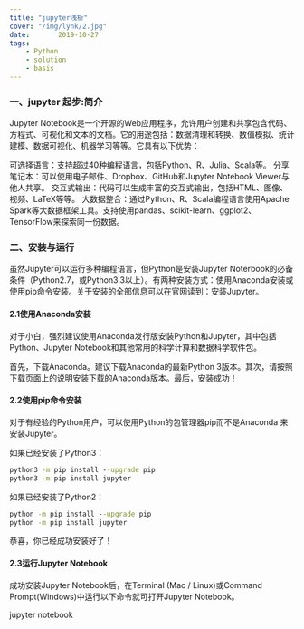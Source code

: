 ```yaml
---
title: "jupyter浅析"
cover: "/img/lynk/2.jpg"
date:       2019-10-27
tags:
	- Python
	- solution
	- basis
---
```













### 一、jupyter 起步:简介
Jupyter Notebook是一个开源的Web应用程序，允许用户创建和共享包含代码、方程式、可视化和文本的文档。它的用途包括：数据清理和转换、数值模拟、统计建模、数据可视化、机器学习等等。它具有以下优势：

可选择语言：支持超过40种编程语言，包括Python、R、Julia、Scala等。
分享笔记本：可以使用电子邮件、Dropbox、GitHub和Jupyter Notebook Viewer与他人共享。
交互式输出：代码可以生成丰富的交互式输出，包括HTML、图像、视频、LaTeX等等。
大数据整合：通过Python、R、Scala编程语言使用Apache Spark等大数据框架工具。支持使用pandas、scikit-learn、ggplot2、TensorFlow来探索同一份数据。

### 二、安装与运行
虽然Jupyter可以运行多种编程语言，但Python是安装Jupyter Noterbook的必备条件（Python2.7，或Python3.3以上）。有两种安装方式：使用Anaconda安装或使用pip命令安装。关于安装的全部信息可以在官网读到：安装Jupyter。

#### 2.1使用Anaconda安装

对于小白，强烈建议使用Anaconda发行版安装Python和Jupyter，其中包括Python、Jupyter Notebook和其他常用的科学计算和数据科学软件包。

首先，下载Anaconda。建议下载Anaconda的最新Python 3版本。其次，请按照下载页面上的说明安装下载的Anaconda版本。最后，安装成功！

#### 2.2使用pip命令安装

对于有经验的Python用户，可以使用Python的包管理器pip而不是Anaconda 来安装Jupyter。

如果已经安装了Python3：
```cmd
python3 -m pip install --upgrade pip
python3 -m pip install jupyter
```
如果已经安装了Python2：
```cmd
python -m pip install --upgrade pip
python -m pip install jupyter
```
恭喜，你已经成功安装好了！

#### 2.3运行Jupyter Notebook

成功安装Jupyter Notebook后，在Terminal (Mac / Linux)或Command Prompt(Windows)中运行以下命令就可打开Jupyter Notebook。

jupyter notebook 